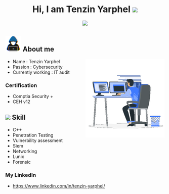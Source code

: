 <h1 align="center">
<b>Hi, I am Tenzin Yarphel  </b><img src="https://media.giphy.com/media/hvRJCLFzcasrR4ia7z/giphy.gif" width="35">
</h1>

<p align="center">
  <a href="https://github.com/DenverCoder1/readme-typing-svg"><img src="https://readme-typing-svg.herokuapp.com?font=Time+New+Roman&color=cyan&size=25&center=true&vCenter=true&width=600&height=100&lines=Tashi+Delek..&hearts;++;Cybersecurity+Enthusiast;Computer+Science+Student;CTF+Player;Love+to+learn+new+stuffs..<3"></a>
</p>

## <picture><img src = "https://github.com/0xAbdulKhalid/0xAbdulKhalid/raw/main/assets/mdImages/about_me.gif" width = 50px></picture> **About me**
<picture> <img align="right" src="https://github.com/0xAbdulKhalid/0xAbdulKhalid/raw/main/assets/mdImages/Right_Side.gif" width = 250px></picture>
- Name : Tenzin Yarphel
- Passion : Cybersecurity
- Currently working : IT audit


<picture> <img align="right" src="" width = 250px></picture>
### Certification
- Comptia Security +
- CEH v12

## <img src="https://media2.giphy.com/media/QssGEmpkyEOhBCb7e1/giphy.gif?cid=ecf05e47a0n3gi1bfqntqmob8g9aid1oyj2wr3ds3mg700bl&rid=giphy.gif" width ="25"><b>  Skill</b>
- C++
- Penetration Testing
- Vulnerbility assessment
- Siem
- Networking
- Lunix
- Forensic

### My LinkedIn
- https://www.linkedin.com/in/tenzin-yarphel/
